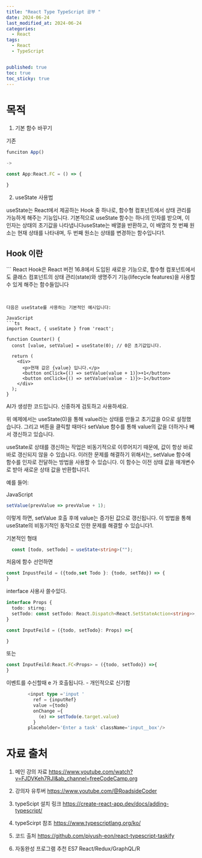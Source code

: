 ```yaml
---
title: "React Type TypeScript 공부 "
date: 2024-06-24
last_modified_at: 2024-06-24
categories:
  - React
tags:
  - React
  - TypeScript


published: true
toc: true
toc_sticky: true
---
```


# 목적

1. 기본 함수 바꾸기


기존
```ts
funciton App()

-> 

const App:React.FC = () => {

}

```

2. useState 사용법

useState는 React에서 제공하는 Hook 중 하나로, 함수형 컴포넌트에서 상태 관리를 가능하게 해주는 기능입니다. 기본적으로 useState 함수는 하나의 인자를 받으며, 이 인자는 상태의 초기값을 나타냅니다useState는 배열을 반환하고, 이 배열의 첫 번째 원소는 현재 상태를 나타내며, 두 번째 원소는 상태를 변경하는 함수입니다1.

<h2>Hook 이란</h2>
```
React Hook은 React 버전 16.8에서 도입된 새로운 기능으로, 함수형 컴포넌트에서도 클래스 컴포넌트의 상태 관리(state)와 생명주기 기능(lifecycle features)을 사용할 수 있게 해주는 함수들입니다

```


다음은 useState를 사용하는 기본적인 예시입니다:

JavaScript
```ts
import React, { useState } from 'react';

function Counter() {
  const [value, setValue] = useState(0); // 0은 초기값입니다.

  return (
    <div>
      <p>현재 값은 {value} 입니다.</p>
      <button onClick={() => setValue(value + 1)}>+1</button>
      <button onClick={() => setValue(value - 1)}>-1</button>
    </div>
  );
}
```
AI가 생성한 코드입니다. 신중하게 검토하고 사용하세요.

위 예제에서는 useState(0)을 통해 value라는 상태를 만들고 초기값을 0으로 설정했습니다. 그리고 버튼을 클릭할 때마다 setValue 함수를 통해 value의 값을 더하거나 빼서 갱신하고 있습니다.

useState로 상태를 갱신하는 작업은 비동기적으로 이루어지기 때문에, 값이 항상 바로바로 갱신되지 않을 수 있습니다. 이러한 문제를 해결하기 위해서는, setValue 함수에 함수를 인자로 전달하는 방법을 사용할 수 있습니다. 이 함수는 이전 상태 값을 매개변수로 받아 새로운 상태 값을 반환합니다1.

예를 들어:

JavaScript
```ts
setValue(prevValue => prevValue + 1);
```
이렇게 하면, setValue 호출 후에 value는 증가된 값으로 갱신됩니다. 이 방법을 통해 useState의 비동기적인 동작으로 인한 문제를 해결할 수 있습니다1.


기본적인 형태

```ts
  const [todo, setTodo] = useState<string>("");
```


처음에 함수 선언하면

```ts
const InpustFeild = ({todo,set Todo }: {todo, setTdo}) => {
} 
```

interface 사용사 쓸수있다.
```ts
interface Props {
  todo: stirng;
  setTodo: const setTodo: React.Dispatch<React.SetStateAction<string>>; // 해당 창은 찾으면된다
}

const InputFeild = ({todo, setTodo}: Props) =>{

}
```
 또는
```ts
const InputFeild:React.FC<Props> = ({todo, setTodo}) =>{
}
```


이벤트를 수신할때 e 가 호출됩니다. - 개인적으로 신기함

```ts
        <input type ='input '
          ref = {inputRef} 
          value ={todo} 
          onChange ={
            (e) => setTodo(e.target.value)
          }
        placeholder='Enter a task' className='input__box'/>
```


# 자료 출처
1. 메인 강의 자료
https://www.youtube.com/watch?v=FJDVKeh7RJI&ab_channel=freeCodeCamp.org

2. 강의자 유투버
https://www.youtube.com/@RoadsideCoder

3. typeScipt 설치 링크
https://create-react-app.dev/docs/adding-typescript/

4. typeScirpt 참조
https://www.typescriptlang.org/ko/

5. 코드 출처
https://github.com/piyush-eon/react-typescript-taskify

6. 자동완성 프로그램 추천
ES7 React/Redux/GraphQL/R